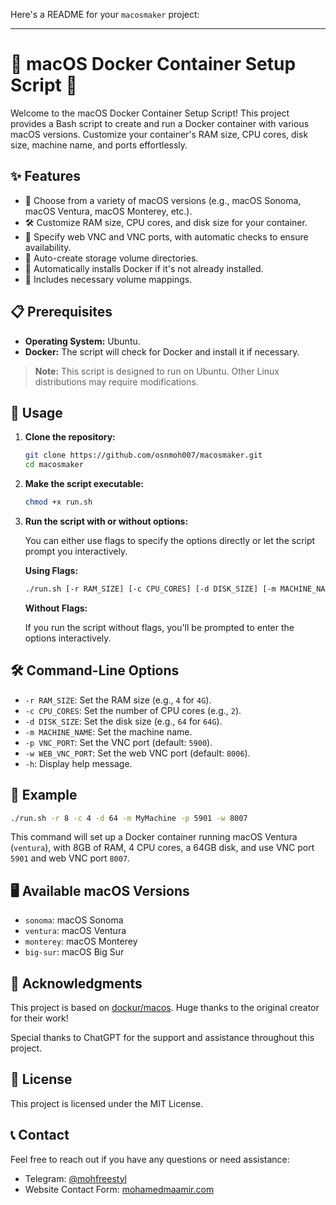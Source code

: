 Here's a README for your `macosmaker` project:

---

# 🍏 macOS Docker Container Setup Script 🚀

Welcome to the macOS Docker Container Setup Script! This project provides a Bash script to create and run a Docker container with various macOS versions. Customize your container's RAM size, CPU cores, disk size, machine name, and ports effortlessly.

## ✨ Features

- 🎨 Choose from a variety of macOS versions (e.g., macOS Sonoma, macOS Ventura, macOS Monterey, etc.).
- 🛠 Customize RAM size, CPU cores, and disk size for your container.
- 🔐 Specify web VNC and VNC ports, with automatic checks to ensure availability.
- 📂 Auto-create storage volume directories.
- 🐳 Automatically installs Docker if it's not already installed.
- 📁 Includes necessary volume mappings.

## 📋 Prerequisites

- **Operating System:** Ubuntu.
- **Docker:** The script will check for Docker and install it if necessary.
> **Note:** This script is designed to run on Ubuntu. Other Linux distributions may require modifications.

## 🏃 Usage

1. **Clone the repository:**

   ```bash
   git clone https://github.com/osnmoh007/macosmaker.git
   cd macosmaker
   ```

2. **Make the script executable:**

   ```bash
   chmod +x run.sh
   ```

3. **Run the script with or without options:**

   You can either use flags to specify the options directly or let the script prompt you interactively.

   **Using Flags:**

   ```bash
   ./run.sh [-r RAM_SIZE] [-c CPU_CORES] [-d DISK_SIZE] [-m MACHINE_NAME] [-p VNC_PORT] [-w WEB_VNC_PORT] [-h]
   ```

   **Without Flags:**

   If you run the script without flags, you'll be prompted to enter the options interactively.

## 🛠 Command-Line Options

- `-r RAM_SIZE`: Set the RAM size (e.g., `4` for `4G`).
- `-c CPU_CORES`: Set the number of CPU cores (e.g., `2`).
- `-d DISK_SIZE`: Set the disk size (e.g., `64` for `64G`).
- `-m MACHINE_NAME`: Set the machine name.
- `-p VNC_PORT`: Set the VNC port (default: `5900`).
- `-w WEB_VNC_PORT`: Set the web VNC port (default: `8006`).
- `-h`: Display help message.

## 📑 Example

```bash
./run.sh -r 8 -c 4 -d 64 -m MyMachine -p 5901 -w 8007
```

This command will set up a Docker container running macOS Ventura (`ventura`), with 8GB of RAM, 4 CPU cores, a 64GB disk, and use VNC port `5901` and web VNC port `8007`.

## 🖥 Available macOS Versions

- `sonoma`: macOS Sonoma
- `ventura`: macOS Ventura
- `monterey`: macOS Monterey
- `big-sur`: macOS Big Sur

## 🙌 Acknowledgments

This project is based on [dockur/macos](https://github.com/dockur/macos.git). Huge thanks to the original creator for their work!

Special thanks to ChatGPT for the support and assistance throughout this project.

## 📄 License

This project is licensed under the MIT License.

## 📞 Contact

Feel free to reach out if you have any questions or need assistance:
- Telegram: [@mohfreestyl](https://t.me/mohfreestyl)
- Website Contact Form: [mohamedmaamir.com](https://mohamedmaamir.com)

